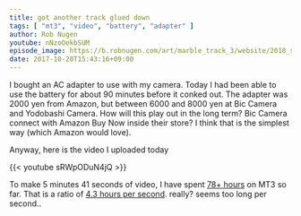 ```yaml
---
title: got another track glued down
tags: [ "mt3", "video", "battery", "adapter" ]
author: Rob Nugen
youtube: nNzoOekbSUM
episode_image: https://b.robnugen.com/art/marble_track_3/website/2018_sep_02_mt3_placeholder.png
date: 2017-10-20T15:43:16+09:00
---
```


I bought an AC adapter to use with my camera.  Today I had been able
to use the battery for about 90 minutes before it conked out.  The
adapter was 2000 yen from Amazon, but between 6000 and 8000 yen at Bic
Camera and Yodobashi Camera.  How will this play out in the long term?
Bic Camera connect with Amazon Buy Now inside their store?  I think
that is the simplest way (which Amazon would love).

Anyway, here is the video I uploaded today

{{< youtube sRWpODuN4jQ >}}

To make 5 minutes 41 seconds of video,
I have spent [78+ hours](
http://www.grun1.com/utils/timeCalc.html?t1=4:14:42&c1=June%202017&t2=10:16:10&c2=July%202017&t3=26:12:06&c3=Aug%202017&t4=29:46:54&c4=Sep%202017&t5=57:16&c5=2%20oct&t6=1:06:05&c6=9%20oct&t7=24:02&c7=9%20oct&t8=1:27:33&c8=13%20Oct&t9=2:56:38&c9=17%20Oct&t10=1:21:19&c10=20%20Oct%202017&mode=0&fs3=1&ft2=1&f3t1=1&f4t0=1&d=:&o4=1&fps=
) on MT3 so far.
That is a ratio of
[4.3 hours per second](https://encrypted.google.com/search?hl=en&q=5.6+minutes+%2F+78.5+hours+in+hours+per+second).
really?  seems too long per second..
